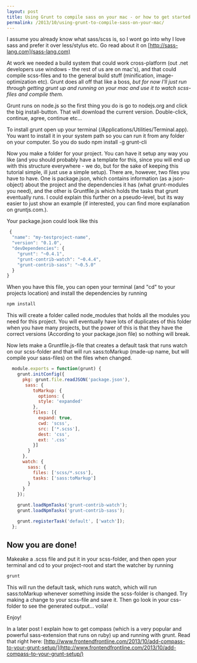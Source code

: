 ```yaml
---
layout: post
title: Using Grunt to compile sass on your mac - or how to get started with grunt and scss
permalink: /2013/10/using-grunt-to-compile-sass-on-your-mac/
---
```


I assume you already know what sass/scss is, so I wont go into why I love sass and prefer it over less/stylus etc. Go read about it on [http://sass-lang.com](sass-lang.com)

At work we needed a build system that could work cross-platform (out .net developers use windows - the rest of us are on mac's), and that could compile scss-files and to the general build stuff (minification, image-optimization etc). Grunt does all off that like a boss, *but for now I'll just run through getting grunt up and running on your mac and use it to watch scss-files and compile them.*

Grunt runs on node.js so the first thing you do is go to nodejs.org and click the big install-button. That will download the current version. Double-click, continue, agree, continue etc…

To install grunt open up your terminal (/Applications/Utilities/Terminal.app). You want to install it in your system path so you can run it from any folder on your computer. So you do
  sudo npm install -g grunt-cli

Now you make a folder for your project. You can have it setup any way you like (and you should probably have a template for this, since you will end up with this structure everywhere - we do, but for the sake of keeping this tutorial simple, ill just use a simple setup). There are, however, two files you have to have. One is package.json, which contains information (as a json-object) about the project and the dependencies it has (what grunt-modules you need), and the other is Gruntfile.js which holds the tasks that grunt eventually runs. I could explain this further on a pseudo-level, but its way easier to just show an example (if interested, you can find more explanation on gruntjs.com.).

Your package.json could look like this

```js
 {
  "name": "my-testproject-name",
  "version": "0.1.0",
  "devDependencies": {
    "grunt": "~0.4.1",
    "grunt-contrib-watch": "~0.4.4",
    "grunt-contrib-sass": "~0.5.0"
  }
}
```

When you have this file, you can open your terminal (and "cd" to your projects location) and install the dependencies by running

```js
npm install
```

This will create a folder called node_modules that holds all the modules you need for this project. You will eventually have lots of duplicates of this folder when you have many projects, but the power of this is that they have the correct versions (According to your package.json file) so nothing will break.

Now lets make a Gruntfile.js-file that creates a default task that runs watch on our scss-folder and that will run sass:toMarkup (made-up name, but will compile your sass-files) on the files when changed.

```js
  module.exports = function(grunt) {
    grunt.initConfig({
      pkg: grunt.file.readJSON('package.json'),
       sass: {
          toMarkup: {
            options: {
            style: 'expanded'
          },
          files: [{
            expand: true,
            cwd: 'scss',
            src: ['*.scss'],
            dest: 'css',
            ext: '.css'
          }]
        }
      },
      watch: {
        sass: {
          files: ['scss/*.scss'],
          tasks: ['sass:toMarkup']
        }
      }
    });

    grunt.loadNpmTasks('grunt-contrib-watch');
    grunt.loadNpmTasks('grunt-contrib-sass');

    grunt.registerTask('default', ['watch']);
  };
```

## Now you are done!
Makeake a .scss file and put it in your scss-folder, and then open your terminal and cd to your project-root and start the watcher by running

```js
grunt
```

This will run the default task, which runs watch, which will run sass:toMarkup whenever something inside the scss-folder is changed. Try making a change to your scss-file and save it. Then go look in your css-folder to see the generated output… voila!

Enjoy!

In a later post I explain how to get compass (which is a very popular and powerful sass-extension that runs on ruby) up and running with grunt. Read that right here: [http://www.frontendfrontline.com/2013/10/add-compass-to-your-grunt-setup/](http://www.frontendfrontline.com/2013/10/add-compass-to-your-grunt-setup/)
